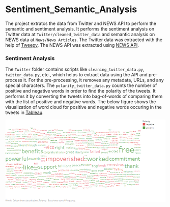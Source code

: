 # Sentiment_Semantic_Analysis
The project extratcs the data from Twitter and NEWS API to perform the semantic and sentiment analysis. It performs the sentiment analysis on Twitter data at `Twitter/cleaned_twitter_data` and semantic analysis on NEWS data at `News/News Articles`. The Twitter data was extracted with the help of [Tweepy](http://docs.tweepy.org/en/latest/getting_started.html). The NEWS API was extracted using [NEWS API](https://newsapi.org/).

### Sentiment Analysis
The `Twitter` folder contains scripts like `cleaning_twitter_data.py`, `twitter_data.py`,  etc., which helps to extract data using the API and pre-process it. For the pre-processing, it removes any metadata, URLs, and any special characters. The `polarity_twitter_data.py` counts the number of positive and negative words in order to find the polarity of the tweets. It performs it by converting the tweets into bag-of-words of comparing them with the list of positive and negative words. The below figure shows the visualization of word cloud for positive and negative words occuring in the tweets in [Tableau](https://www.tableau.com/products/desktop).

![Tableu](https://github.com/ShreyVaghela/Sentiment_Semantic_Analysis/blob/master/Twitter/word_cloud.png)
